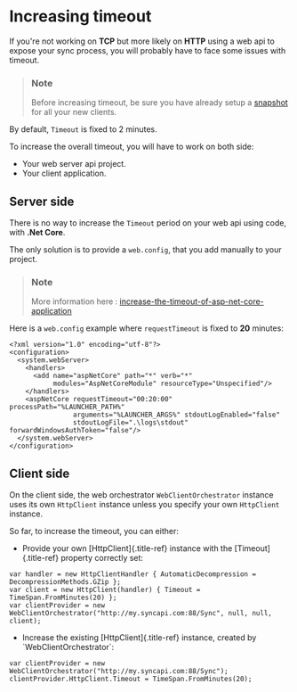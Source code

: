 Increasing timeout
==================

If you\'re not working on **TCP** but more likely on **HTTP** using a
web api to expose your sync process, you will probably have to face some
issues with timeout.

> ### Note
> Before increasing timeout, be sure you have already setup a
[snapshot](Snapshot.html) for all your new clients.

By default, `Timeout` is fixed to 2 minutes.

To increase the overall timeout, you will have to work on both side:

-   Your web server api project.
-   Your client application.

Server side
-----------

There is no way to increase the `Timeout` period on your web api using
code, with **.Net Core**.

The only solution is to provide a `web.config`, that you add manually to
your project.

> ### Note
> More information here :
> [increase-the-timeout-of-asp-net-core-application](https://medium.com/aspnetcore/increase-the-timeout-of-asp-net-core-application-9a7b4f6deebf)

Here is a `web.config` example where `requestTimeout` is fixed to **20**
minutes:

``` {.sourceCode .xml}
<?xml version="1.0" encoding="utf-8"?>
<configuration>
  <system.webServer>
    <handlers>
      <add name="aspNetCore" path="*" verb="*" 
           modules="AspNetCoreModule" resourceType="Unspecified"/>
    </handlers>
    <aspNetCore requestTimeout="00:20:00"  processPath="%LAUNCHER_PATH%" 
                arguments="%LAUNCHER_ARGS%" stdoutLogEnabled="false" 
                stdoutLogFile=".\logs\stdout" forwardWindowsAuthToken="false"/>
  </system.webServer>
</configuration>
```

Client side
-----------

On the client side, the web orchestrator `WebClientOrchestrator`
instance uses its own `HttpClient` instance unless you specify your own
`HttpClient` instance.

So far, to increase the timeout, you can either:

-   Provide your own [HttpClient]{.title-ref} instance with the
    [Timeout]{.title-ref} property correctly set:

``` {.sourceCode .csharp}
var handler = new HttpClientHandler { AutomaticDecompression = DecompressionMethods.GZip };
var client = new HttpClient(handler) { Timeout = TimeSpan.FromMinutes(20) };
var clientProvider = new WebClientOrchestrator("http://my.syncapi.com:88/Sync", null, null, client);
```

-   Increase the existing [HttpClient]{.title-ref} instance, created by
    \`WebClientOrchestrator\`:

``` {.sourceCode .csharp}
var clientProvider = new WebClientOrchestrator("http://my.syncapi.com:88/Sync");
clientProvider.HttpClient.Timeout = TimeSpan.FromMinutes(20);
```
